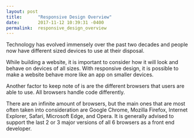 ```yaml
---
layout: post
title:      "Responsive Design Overview"
date:       2017-11-12 10:39:31 -0400
permalink:  responsive_design_overview
---
```


Technology has evolved immensely over the past two decades and people now have different sized devices to use at their disposal. 

While building a website, it is important to consider how it will look and behave on devices of all sizes. With responsive design, it is possible to make a website behave more like an app on smaller devices.

Another factor to keep note of is are the different browsers that users are able to use. All browsers handle code differently.

There are an infinite amount of browsers, but the main ones that are most often taken into consideration are Google Chrome, Mozilla Firefox, Internet Explorer, Safari, Microsoft Edge, and Opera. It is generally advised to support the last 2 or 3 major versions of all 6 browsers as a front end developer.